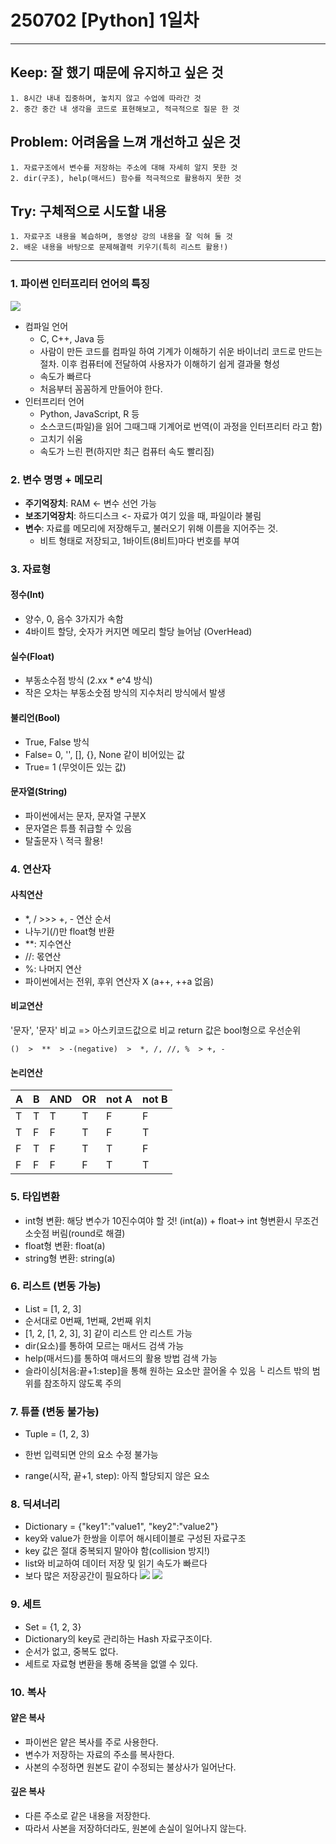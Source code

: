 250702 [Python] 1일차
=======================
<hr/>

## Keep: 잘 했기 때문에 유지하고 싶은 것
    1. 8시간 내내 집중하며, 놓치지 않고 수업에 따라간 것
    2. 중간 중간 내 생각을 코드로 표현해보고, 적극적으로 질문 한 것

## Problem: 어려움을 느껴 개선하고 싶은 것
    1. 자료구조에서 변수를 저장하는 주소에 대해 자세히 알지 못한 것
    2. dir(구조), help(매서드) 함수를 적극적으로 활용하지 못한 것

## Try: 구체적으로 시도할 내용
    1. 자료구조 내용을 복습하며, 동영상 강의 내용을 잘 익혀 둘 것
    2. 배운 내용을 바탕으로 문제해결력 키우기(특히 리스트 활용!)

<hr/>

### 1. 파이썬 인터프리터 언어의 특징
![](https://paperdoll.notion.site/image/https%3A%2F%2Fprod-files-secure.s3.us-west-2.amazonaws.com%2Fd1a988f4-e527-4f37-84f2-5cf57ae3d75a%2Fed225a8e-57dc-402e-afb9-a53c3000deb4%2FUntitled.png?table=block&id=221efd73-3489-81da-9a78-db94c5a0c039&spaceId=d1a988f4-e527-4f37-84f2-5cf57ae3d75a&width=620&userId=&cache=v2)
- 컴파일 언어
    - C, C++, Java 등
    - 사람이 만든 코드를 컴파일 하여 기계가 이해하기 쉬운 바이너리 코드로 만드는 절차. 이후 컴퓨터에 전달하여 사용자가 이해하기 쉽게 결과물 형성
    - 속도가 빠르다
    - 처음부터 꼼꼼하게 만들어야 한다.
- 인터프리터 언어
  - Python, JavaScript, R 등
  - 소스코드(파일)을 읽어 그때그때 기계어로 번역(이 과정을 인터프리터 라고 함)
  - 고치기 쉬움
  - 속도가 느린 편(하지만 최근 컴퓨터 속도 빨리짐)

### 2. 변수 명명 + 메모리
- **주기억장치**: RAM <- 변수 선언 가능
- **보조기억장치**: 하드디스크 <- 자료가 여기 있을 때, 파일이라 불림
- **변수**: 자료를 메모리에 저장해두고, 불러오기 위해 이름을 지어주는 것.
    - 비트 형태로 저장되고, 1바이트(8비트)마다 번호를 부여

### 3. 자료형
#### **정수(Int)**
- 양수, 0, 음수 3가지가 속함
- 4바이트 할당, 숫자가 커지면 메모리 할당 늘어남 (OverHead)

#### **실수(Float)**
- 부동소수점 방식 (2.xx * e^4 방식)
- 작은 오차는 부동소숫점 방식의 지수처리 방식에서 발생
#### **불리언(Bool)**
- True, False 방식
- False= 0, '', [], {}, None 같이 비어있는 값
- True= 1 (무엇이든 있는 값)
#### **문자열(String)**
- 파이썬에서는 문자, 문자열 구분X
- 문자열은 튜플 취급할 수 있음
- 탈출문자 \ 적극 활용!

### 4. 연산자
#### **사칙연산**
- *, / >>> +, - 연산 순서
- 나누기(/)만 float형 반환
- **: 지수연산
- //: 몫연산
- %: 나머지 연산
- 파이썬에서는 전위, 후위 연산자 X (a++, ++a 없음)

#### **비교연산**
'문자', '문자' 비교 => 아스키코드값으로 비교
return 값은 bool형으로
우선순위

    ()  >  **  > -(negative)  >  *, /, //, %  > +, -

#### **논리연산**
|A|B|AND|OR|not A|not B|
|-|-|-|-|-|-|
|T|T|T|T|F|F|
|T|F|F|T|F|T|
|F|T|F|T|T|F|
|F|F|F|F|T|T|

### 5. 타입변환
- int형 변환: 해당 변수가 10진수여야 할 것! (int(a)) + float-> int 형변환시 무조건 소숫점 버림(round로 해결)
- float형 변환: float(a)
- string형 변환: string(a)
### 6. 리스트 (변동 가능)
- List = [1, 2, 3]
- 순서대로 0번째, 1번째, 2번째 위치
- [1, 2, [1, 2, 3], 3] 같이 리스트 안 리스트 가능
- dir(요소)를 통하여 모르는 매서드 검색 가능
- help(매서드)를 통하여 매서드의 활용 방법 검색 가능
- 슬라이싱[처음:끝+1:step]을 통해 원하는 요소만 끌어올 수 있음
    └ 리스트 밖의 범위를 참조하지 않도록 주의

### 7. 튜플 (변동 불가능)
- Tuple = (1, 2, 3)
- 한번 입력되면 안의 요소 수정 불가능

- range(시작, 끝+1, step): 아직 할당되지 않은 요소

### 8. 딕셔너리
- Dictionary = {"key1":"value1", "key2":"value2"}
- key와 value가 한쌍을 이루어 해시테이블로 구성된 자료구조
- key 값은 절대 중복되지 말아야 함(collision 방지!)
- list와 비교하여 데이터 저장 및 읽기 속도가 빠르다
- 보다 많은 저장공간이 필요하다
![](https://upload.wikimedia.org/wikipedia/commons/thumb/5/58/Hash_table_4_1_1_0_0_1_0_LL.svg/1280px-Hash_table_4_1_1_0_0_1_0_LL.svg.png)
![](https://img1.daumcdn.net/thumb/R1280x0/?scode=mtistory2&fname=https%3A%2F%2Fblog.kakaocdn.net%2Fdn%2FbTF67c%2FbtqL7xx3OGw%2FDM8KEKU5x7dx6Nks4JR7K1%2Fimg.png)

### 9. 세트
- Set = {1, 2, 3}
- Dictionary의 key로 관리하는 Hash 자료구조이다.
- 순서가 없고, 중복도 없다.
- 세트로 자료형 변환을 통해 중복을 없앨 수 있다.

### 10. 복사
#### **얕은 복사**
- 파이썬은 얕은 복사를 주로 사용한다.
- 변수가 저장하는 자료의 주소를 복사한다.
- 사본의 수정하면 원본도 같이 수정되는 불상사가 일어난다.

#### **깊은 복사**
- 다른 주소로 같은 내용을 저장한다.
- 따라서 사본을 저장하더라도, 원본에 손실이 일어나지 않는다.